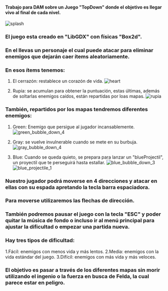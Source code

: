 
#### Trabajo para DAM sobre un Juego "TopDown" donde el objetivo es llegar vivo al final de cada nivel.
![splash](https://github.com/RichardMartAgu/FeldaTheOriginalGame/assets/125735052/f79f3a3d-37ff-44fd-89cc-3f0e4eea8b02)

### El juego esta creado en "LibGDX" con físicas "Box2d". 

### En el llevas un personaje el cual puede atacar para eliminar enemigos que dejarán caer ítems aleatoriamente.

### En esos ítems tenemos:
1. El cerrazón: restablece un corazón de vida.
![heart](https://github.com/RichardMartAgu/FeldaTheOriginalGame/assets/125735052/60df1b23-f28c-4053-aca9-958acded3c43)

2. Rupia: se acumulan para obtener la puntuación, estas últimas, además de soltarlas enemigos caídos, están repartidas por loas mapas.
![rupia](https://github.com/RichardMartAgu/FeldaTheOriginalGame/assets/125735052/4f57c38b-5f3e-4445-bef7-487f03cb6c84)

### También, repartidos por los mapas tendremos diferentes enemigos:
1. Green: Enemigo que persigue al jugador incansablemente.
![green_bubble_down_4](https://github.com/RichardMartAgu/FeldaTheOriginalGame/assets/125735052/f4396c27-886b-4c5c-bf3a-70d64570174b)

2. Gray: se vuelve invulnerable cuando se mete en su burbuja.
![gray_bubble_down_4](https://github.com/RichardMartAgu/FeldaTheOriginalGame/assets/125735052/50e1e6ed-d7fb-4919-adf3-6785487fc100)

3. Blue: Cuando se queda quieto, se prepara para lanzar un "blueProjectil", un proyectil que te perseguirá hasta estallar.
![blue_bubble_down_3](https://github.com/RichardMartAgu/FeldaTheOriginalGame/assets/125735052/07d18a20-6600-43af-800b-bfafa98de5d4)
![blue_projectile_1](https://github.com/RichardMartAgu/FeldaTheOriginalGame/assets/125735052/820d5a0d-2db5-4a8b-b387-8cfd1a2408e6)

### Nuestro jugador podrá moverse en 4 direcciones y atacar en ellas con su espada apretando la tecla barra espaciadora.

### Para moverse utilizaremos las flechas de dirección.

### También podremos pausar el juego con la tecla "ESC" y poder quitar la música de fondo o incluso ir al menú principal para ajustar la dificultad o empezar una partida nueva.

### Hay tres tipos de dificultad:

1.Fácil: enemigos con menos vida y más lentos.
2.Media: enemigos con la vida estándar del juego.
3.Difícil: enemigos con más vida y más veloces. 

### El objetivo es pasar a través de los diferentes mapas sin morir utilizando el ingenio o la fuerza en busca de Felda, la cual parece estar en peligro.
